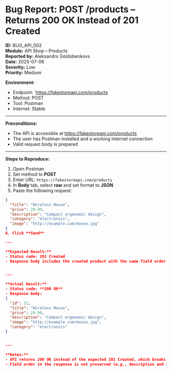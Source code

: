 # Bug Report: POST /products – Returns 200 OK Instead of 201 Created

**ID:** BUG_API_002  
**Module:** API Shop – Products  
**Reported by:** Aleksandrs Goldobenkovs  
**Date:** 2025-07-06  
**Severity:** Low  
**Priority:** Medium  

**Environment:**  
- Endpoint: `https://fakestoreapi.com/products  
- Method: POST  
- Tool: Postman  
- Internet: Stable

---

**Preconditions:** 
- The API is accessible at https://fakestoreapi.com/products
- The user has Postman installed and a working internet connection
- Valid request body is prepared

---

**Steps to Reproduce:**

1. Open Postman  
2. Set method to **POST**  
3. Enter URL: `https://fakestoreapi.com/products`  
4. In **Body** tab, select **raw** and set format to **JSON**  
5. Paste the following request:  
```json
{
  "title": "Wireless Mouse",
  "price": 29.99,
  "description": "Compact ergonomic design",
  "category": "electronics",
  "image": "http://example.com/mouse.jpg"
}  
6. Click **Send**

---

**Expected Result:**  
- Status code: 201 Created  
- Response body includes the created product with the same field order as in the request, plus assigned id  


---

**Actual Result:**  
- Status code: **200 OK**  
- Response body:  
{
  "id": 21,
  "title": "Wireless Mouse",
  "price": 29.99,
  "description": "Compact ergonomic design",
  "image": "http://example.com/mouse.jpg",
  "category": "electronics"
}


---

**Notes:**  
- API returns 200 OK instead of the expected 201 Created, which breaks standard RESTful behavior.    
- Field order in the response is not preserved (e.g., description and image positions swapped), which may affect systems that rely on consistent field ordering, though this is technically allowed in JSON.
